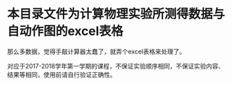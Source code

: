 # 本目录文件为计算物理实验所测得数据与自动作图的excel表格

那么多数据，觉得手敲计算器太蠢了，就弄个excel表格来处理了。

对应于2017-2018学年第一学期的课程，不保证实验顺序相同，不保证实验内容、结果等相同，使用前请自行验证正确性。
